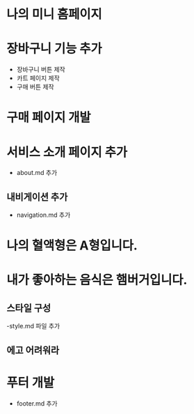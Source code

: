 # 나의 미니 홈페이지

# 장바구니 기능 추가

- 장바구니 버튼 제작
- 카트 페이지 제작
- 구매 버튼 제작

# 구매 페이지 개발

# 서비스 소개 페이지 추가

- about.md 추가

## 내비게이션 추가

- navigation.md 추가

# 나의 혈액형은 A형입니다.

# 내가 좋아하는 음식은 햄버거입니다.

## 스타일 구성

-style.md 파일 추가

## 에고 어려워라

# 푸터 개발

- footer.md 추가
